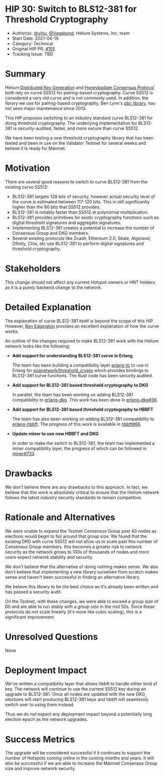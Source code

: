 # HIP 30: Switch to BLS12-381 for Threshold Cryptography

- Author(s): [@vihu](http://github.com/vihu), [@Vagabond](https://github.com/vagabond/), Helium Systems, Inc. team
- Start Date: 2021-04-19
- Category: Technical
- Original HIP PR: [#155](https://github.com/helium/HIP/pull/155)
- Tracking Issue: TBD

# Summary
[summary]: #summary

Helium [Distributed Key Generation](https://github.com/helium/erlang-dkg) and [Honeybadger Consensus Protocol](https://github.com/helium/erlang-hbbft) both rely on curve SS512 for pairing-based cryptography. Curve SS512 is considered a very old curve and is not commonly used. In addition, the library we use for pairing-based cryptography, Ben Lynn's [pbc library](https://crypto.stanford.edu/pbc/thesis.html), has not seen major maintenance since 2013.

This HIP proposes switching to an industry standard curve BLS12-381 for doing threshold cryptography. The underlying implementation for BLS12-381 is security-audited, faster, and more secure than curve SS512.

We have been testing a new threshold cryptography library that has been tested and been in use on the Validator Testnet for several weeks and believe it is ready for Mainnet.

# Motivation
[motivation]: #motivation

There are several good reasons to switch to curve BLS12-381 from the existing curve SS512:

- BLS12-381 targets 128 bits of security, however actual security level of the curve is estimated between 117-120 bits. This is still significantly higher than the 80 bits that SS512 provides.
- BLS12-381 is notably faster than SS512 at polynomial multiplication.
- BLS12-381 provides primitives for exotic cryptography functions such as digital threshold signatures and aggregate signatures.
- Implementing BLS12-381 creates a potential to increase the number of Consensus Group and DKG members.
- Several existing protocols like Zcash, Ethereum 2.0, Skale, Algorand, Dfinity, Chia, etc use BLS12-381 to perform digital signatures and threshold cryptography.

# Stakeholders
[stakeholders]: #stakeholders

This change should not affect any current Hotspot owners or HNT holders as it is a purely backend change to the network.

# Detailed Explanation
[detailed-explanation]: #detailed-explanation

The explanation of curve BLS12-381 itself is beyond the scope of this HIP. However, [Ben Edgington](https://hackmd.io/@benjaminion/bls12-381) provides an excellent explanation of how the curve works.

An outline of the changes required to make BLS12-381 work with the Helium network looks like the following:

- **Add support for understanding BLS12-381 curve in Erlang**

    The team has been building a compatibility layer [erlang-tc](https://github.com/helium/erlang-tc) to use in Erlang for [poanetwork/threshold_crypto](https://github.com/poanetwork/threshold_crypto) which provides bindings to BLS12-381 curve functions. The Rust code has been security audited.

- **Add support for BLS12-381 based threshold cryptography to DKG**

    In parallel, the team has been working on adding BLS12-381 compatibility to [erlang-dkg](https://github.com/helium/erlang-dkg). This work has been done in [erlang-dkg#36](https://github.com/helium/erlang-dkg/pull/36).

- **Add support for BLS12-381 based threshold cryptography to HBBFT**

    The team has also been working on adding BLS12-381 compatibility to [erlang-hbbft](https://github.com/helium/erlang-hbbft). The progress of this work is available in [hbbft#66](https://github.com/helium/erlang-hbbft/pull/66).

- **Update miner to use new HBBFT and DKG**

    In order to make the switch to BLS12-381, the team has implemented a miner compatibility layer, the progress of which can be followed in [miner#733](https://github.com/helium/miner/pull/733).

# Drawbacks
[drawbacks]: #drawbacks

We don't believe there are any drawbacks to this approach. In fact, we believe that this work is absolutely critical to ensure that the Helium network follows the latest industry security standards to remain competitive.

# Rationale and Alternatives
[alternatives]: #rationale-and-alternatives

We were unable to expand the Testnet Consensus Group past 40 nodes as elections would begin to fail around that group size. We found that the existing DKG with curve SS512 will not allow us to scale past this number of Consensus Group members. this becomes a greater risk to network security as the network grows to 100s of thousands of nodes and more users expect network stability and security.

We don't believe that the alternative of doing nothing makes sense. We also don't believe that implementing a new library ourselves from scratch makes sense and haven't been successful in finding an alternative library.

We believe this library to be the best choice as it's already been written and has passed a security audit.

On the Testnet, with these changes, we were able to exceed a group size of 60 and are able to run stably with a group size in the mid 50s. Since these protocols do not scale linearly (it's more like cubic scaling), this is a significant improvement.

# Unresolved Questions
[unresolved]: #unresolved-questions

None

# Deployment Impact
[deployment-impact]: #deployment-impact

We've written a compatibility layer that allows hbbft to handle either kind of key. The network will continue to use the current SS512 key during an upgrade to BLS12-381. Once all nodes are updated with the new DKG, elections will start producing BLS12-381 keys and hbbft will seamlessly switch over to using them instead.

Thus we do not expect any deployment impact beyond a potentially long election epoch as the network upgrades.

# Success Metrics
[success-metrics]: #success-metrics

The upgrade will be considered successful if it continues to support the number of Hotspots coming online in the coming months and years. It will also be successful if we are able to increase the Mainnet Consensus Group size and improve network security.
